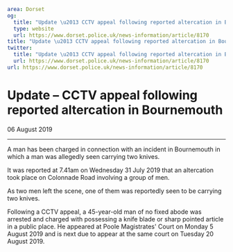 ```yaml
area: Dorset
og:
  title: "Update \u2013 CCTV appeal following reported altercation in Bournemouth"
  type: website
  url: https://www.dorset.police.uk/news-information/article/8170
title: "Update \u2013 CCTV appeal following reported altercation in Bournemouth |"
twitter:
  title: "Update \u2013 CCTV appeal following reported altercation in Bournemouth"
  url: https://www.dorset.police.uk/news-information/article/8170
url: https://www.dorset.police.uk/news-information/article/8170
```

# Update – CCTV appeal following reported altercation in Bournemouth

06 August 2019

* * *

A man has been charged in connection with an incident in Bournemouth in which a man was allegedly seen carrying two knives.

It was reported at 7.41am on Wednesday 31 July 2019 that an altercation took place on Colonnade Road involving a group of men.

As two men left the scene, one of them was reportedly seen to be carrying two knives.

Following a CCTV appeal, a 45-year-old man of no fixed abode was arrested and charged with possessing a knife blade or sharp pointed article in a public place. He appeared at Poole Magistrates' Court on Monday 5 August 2019 and is next due to appear at the same court on Tuesday 20 August 2019.
